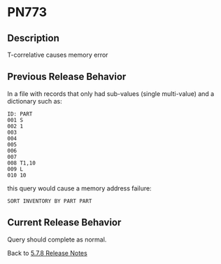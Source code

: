 # PN773

<PageHeader />

## Description

T-correlative causes memory error


## Previous Release Behavior

In a file with records that only had sub-values (single multi-value) and a dictionary such as:

```
ID: PART
001 S
002 1
003 
004 
005 
006
007
008 T1,10
009 L
010 10
```

this query would cause a memory address failure:

```
SORT INVENTORY BY PART PART
```

## Current Release Behavior

Query should complete as normal.


Back to [5.7.8 Release Notes](../5.7.8/README.md)
  
<PageFooter />

